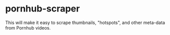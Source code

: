 # pornhub-scraper

This will make it easy to scrape thumbnails, "hotspots", and other meta-data from Pornhub videos.
